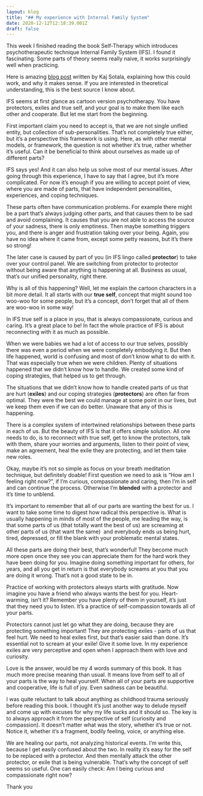 ```yaml
---
layout: blog
title: "## My experience with Internal Family System"
date: 2020-12-12T12:18:39.001Z
draft: false
---
```

This week I finished reading the book Self-Therapy which introduces psychotherapeutic technique Internal Family System (IFS). I found it fascinating. Some parts of theory seems really naive, it works surprisingly well when practicing. 



Here is amazing [blog post](https://www.lesswrong.com/posts/5gfqG3Xcopscta3st/building-up-to-an-internal-family-systems-model) written by Kaj Sotala, explaining how this could work, and why it makes sense. If you are interested in theoretical understanding, this is the best source I know about. 



IFS seems at first glance as cartoon version psychotherapy. You have protectors, exiles and true self, and your goal is to make them like each other and cooperate. But let me start from the beginning. 



First important claim you need to accept is, that we are not single unified entity, but collection of sub-personalities. That’s not completely true either, but it’s a perspective this framework is using. Here, as with other mental models, or framework, the question is not whether it’s true, rather whether it’s useful. Can it be beneficial to think about ourselves as made up of different parts?



IFS says yes! And it can also help us solve most of our mental issues. After going through this experience, I have to say that I agree, but it’s more complicated. For now it’s enough if you are willing to accept point of view, where you are made of parts, that have independent personalities, experiences, and coping techniques. 



These parts often have communication problems. For example there might be a part that’s always judging other parts, and that causes them to be sad and avoid complaining. It causes that you are not able to access the source of your sadness, there is only emptiness. Then maybe something triggers you, and there is anger and frustration taking over your being. Again, you have no idea where it came from, except some petty reasons, but it’s there so strong!



The later case is caused by part of you (in IFS lingo called **protector**) to take over your control panel. We are switching from protector to protector without being aware that anything is happening at all. Business as usual, that’s our unified personality, right there. 



Why is all of this happening? Well, let me explain the cartoon characters in a bit more detail. It all starts with our **true self**, concept that might sound too woo-woo for some people, but it’s a concept, don’t forget that all of them are woo-woo in some way! 



In IFS true self is a place in you, that is always compassionate, curious and caring. It’s a great place to be! In fact the whole practice of IFS is about reconnecting with it as much as possible. 



When we were babies we had a lot of access to our true selves, possibly there was even a period when we were completely embodying it. But then life happened, world is confusing and most of don’t know what to do with it. That was especially true when we were children. Plenty of situations happened that we didn’t know how to handle. We created some kind of coping strategies, that helped us to get through.



The situations that we didn’t know how to handle created parts of us that are hurt (**exiles**) and our coping strategies (**protectors**) are often far from optimal. They were the best we could manage at some point in our lives, but we keep them even if we can do better. Unaware that any of this is happening.



There is a complex system of intertwined relationships between these parts in each of us. But the beauty of IFS is that it offers simple solution. All one needs to do, is to reconnect with true self, get to know the protectors, talk with them, share your worries and arguments, listen to their point of view, make an agreement, heal the exile they are protecting, and let them take new roles. 



Okay, maybe it’s not so simple as focus on your breath meditation technique, but definitely doable! First question we need to ask is “How am I feeling right now?”, if I’m curious, compassionate and caring, then I’m in self and can continue the process. Otherwise I’m **blended** with a protector and it’s time to unblend. 



It’s important to remember that all of our parts are wanting the best for us. I want to take some time to digest how radical this perspective is. What is usually happening in minds of most of the people, me leading the way, is that some parts of us (that totally want the best of us) are screaming at other parts of us (that want the same)  and everybody ends us being hurt, tired, depressed, or fill the blank with your problematic mental states.



All these parts are doing their best, that’s wonderful! They become much more open once they see you can appreciate them for the hard work they have been doing for you. Imagine doing something important for others, for years, and all you get in return is that everybody screams at you that you are doing it wrong. That’s not a good state to be in. 



Practice of working with protectors always starts with gratitude. Now imagine you have a friend who always wants the best for you. Heart-warming, isn’t it? Remember you have plenty of them in yourself, it’s just that they need you to listen. It’s a practice of self-compassion towards all of your parts. 



Protectors cannot just let go what they are doing, because they are protecting something important! They are protecting exiles - parts of us that feel hurt. We need to heal exiles first, but that’s easier said than done. It’s essential not to scream at your exile! Give it some love. In my experience exiles are very perceptive and open when I approach them with love and curiosity. 



Love is the answer, would be my 4 words summary of this book. It has much more precise meaning than usual. It means love from self to all of your parts is the way to heal yourself. When all of your parts are supportive and cooperative, life is full of joy. Even sadness can be beautiful. 



I was quite reluctant to talk about anything as childhood trauma seriously before reading this book. I thought it’s just another way to delude myself and come up with excuses for why my life sucks and it should so. The key is to always approach it from the perspective of self (curiosity and compassion). It doesn’t matter what was the story, whether it’s true or not. Notice it, whether it’s a fragment, bodily feeling, voice, or anything else. 



We are healing our parts, not analyzing historical events. I’m write this, because I get easily confused about the two. In reality it’s easy for the self to be replaced with a protector. And then mentally attack the other protector, or exile that is being vulnerable. That’s why the concept of self seems so useful. One can easily check: Am I being curious and compassionate right now? 



Thank you